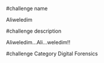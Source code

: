#challenge name

Aliweledim


#challenge description

Aliweledim...Ali...weledim!!

#challenge Category
Digital Forensics 


